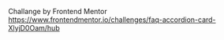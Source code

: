 Challange by Frontend Mentor https://www.frontendmentor.io/challenges/faq-accordion-card-XlyjD0Oam/hub
